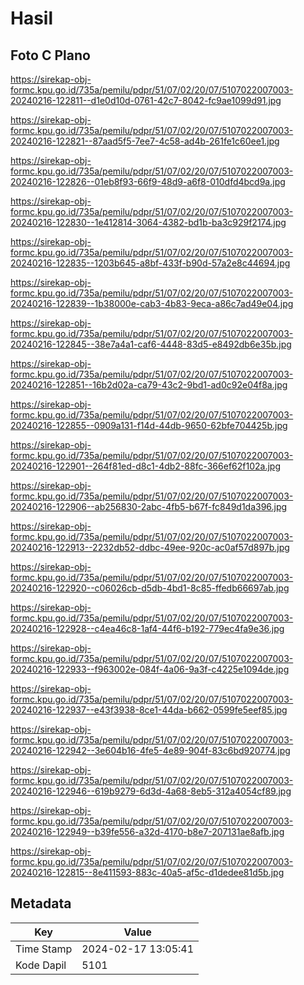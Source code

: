 # Hasil

## Foto C Plano

https://sirekap-obj-formc.kpu.go.id/735a/pemilu/pdpr/51/07/02/20/07/5107022007003-20240216-122811--d1e0d10d-0761-42c7-8042-fc9ae1099d91.jpg

https://sirekap-obj-formc.kpu.go.id/735a/pemilu/pdpr/51/07/02/20/07/5107022007003-20240216-122821--87aad5f5-7ee7-4c58-ad4b-261fe1c60ee1.jpg

https://sirekap-obj-formc.kpu.go.id/735a/pemilu/pdpr/51/07/02/20/07/5107022007003-20240216-122826--01eb8f93-66f9-48d9-a6f8-010dfd4bcd9a.jpg

https://sirekap-obj-formc.kpu.go.id/735a/pemilu/pdpr/51/07/02/20/07/5107022007003-20240216-122830--1e412814-3064-4382-bd1b-ba3c929f2174.jpg

https://sirekap-obj-formc.kpu.go.id/735a/pemilu/pdpr/51/07/02/20/07/5107022007003-20240216-122835--1203b645-a8bf-433f-b90d-57a2e8c44694.jpg

https://sirekap-obj-formc.kpu.go.id/735a/pemilu/pdpr/51/07/02/20/07/5107022007003-20240216-122839--1b38000e-cab3-4b83-9eca-a86c7ad49e04.jpg

https://sirekap-obj-formc.kpu.go.id/735a/pemilu/pdpr/51/07/02/20/07/5107022007003-20240216-122845--38e7a4a1-caf6-4448-83d5-e8492db6e35b.jpg

https://sirekap-obj-formc.kpu.go.id/735a/pemilu/pdpr/51/07/02/20/07/5107022007003-20240216-122851--16b2d02a-ca79-43c2-9bd1-ad0c92e04f8a.jpg

https://sirekap-obj-formc.kpu.go.id/735a/pemilu/pdpr/51/07/02/20/07/5107022007003-20240216-122855--0909a131-f14d-44db-9650-62bfe704425b.jpg

https://sirekap-obj-formc.kpu.go.id/735a/pemilu/pdpr/51/07/02/20/07/5107022007003-20240216-122901--264f81ed-d8c1-4db2-88fc-366ef62f102a.jpg

https://sirekap-obj-formc.kpu.go.id/735a/pemilu/pdpr/51/07/02/20/07/5107022007003-20240216-122906--ab256830-2abc-4fb5-b67f-fc849d1da396.jpg

https://sirekap-obj-formc.kpu.go.id/735a/pemilu/pdpr/51/07/02/20/07/5107022007003-20240216-122913--2232db52-ddbc-49ee-920c-ac0af57d897b.jpg

https://sirekap-obj-formc.kpu.go.id/735a/pemilu/pdpr/51/07/02/20/07/5107022007003-20240216-122920--c06026cb-d5db-4bd1-8c85-ffedb66697ab.jpg

https://sirekap-obj-formc.kpu.go.id/735a/pemilu/pdpr/51/07/02/20/07/5107022007003-20240216-122928--c4ea46c8-1af4-44f6-b192-779ec4fa9e36.jpg

https://sirekap-obj-formc.kpu.go.id/735a/pemilu/pdpr/51/07/02/20/07/5107022007003-20240216-122933--f963002e-084f-4a06-9a3f-c4225e1094de.jpg

https://sirekap-obj-formc.kpu.go.id/735a/pemilu/pdpr/51/07/02/20/07/5107022007003-20240216-122937--e43f3938-8ce1-44da-b662-0599fe5eef85.jpg

https://sirekap-obj-formc.kpu.go.id/735a/pemilu/pdpr/51/07/02/20/07/5107022007003-20240216-122942--3e604b16-4fe5-4e89-904f-83c6bd920774.jpg

https://sirekap-obj-formc.kpu.go.id/735a/pemilu/pdpr/51/07/02/20/07/5107022007003-20240216-122946--619b9279-6d3d-4a68-8eb5-312a4054cf89.jpg

https://sirekap-obj-formc.kpu.go.id/735a/pemilu/pdpr/51/07/02/20/07/5107022007003-20240216-122949--b39fe556-a32d-4170-b8e7-207131ae8afb.jpg

https://sirekap-obj-formc.kpu.go.id/735a/pemilu/pdpr/51/07/02/20/07/5107022007003-20240216-122815--8e411593-883c-40a5-af5c-d1dedee81d5b.jpg


## Metadata

| Key        | Value               |
| ---------- | ------------------- |
| Time Stamp | 2024-02-17 13:05:41 |
| Kode Dapil | 5101                |



